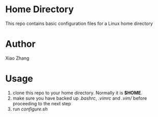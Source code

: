 # Home Directory

This repo contains basic configuration files for a Linux home directory

# Author

Xiao Zhang

# Usage

1. clone this repo to your home directory. Normally it is **$HOME**.
2. make sure you have backed up *.bashrc*, *.vimrc* and *.vim/* before proceeding to the next step
3. run *configure.sh*

